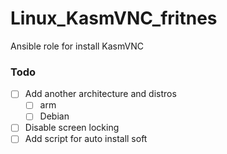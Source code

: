 # Linux_KasmVNC_fritnes
Ansible role for install KasmVNC

### Todo
- [ ] Add another architecture and distros
  - [ ] arm
  - [ ] Debian
- [ ] Disable screen locking
- [ ] Add script for auto install soft
